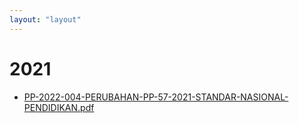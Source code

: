 ```yaml
---
layout: "layout"
---
```

# 2021
* [PP-2022-004-PERUBAHAN-PP-57-2021-STANDAR-NASIONAL-PENDIDIKAN.pdf](PP-2022-004-PERUBAHAN-PP-57-2021-STANDAR-NASIONAL-PENDIDIKAN.pdf)
